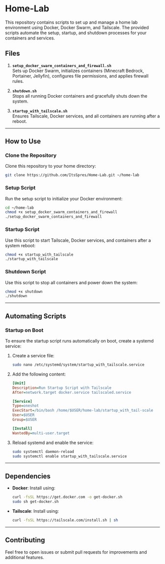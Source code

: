 
# Home-Lab

This repository contains scripts to set up and manage a home lab environment using Docker, Docker Swarm, and Tailscale. The provided scripts automate the setup, startup, and shutdown processes for your containers and services.

## Files

1. **`setup_docker_swarm_containers_and_firewall.sh`**  
   Sets up Docker Swarm, initializes containers (Minecraft Bedrock, Portainer, Jellyfin), configures file permissions, and applies firewall rules.

2. **`shutdown.sh`**  
   Stops all running Docker containers and gracefully shuts down the system.

3. **`startup_with_tailscale.sh`**  
   Ensures Tailscale, Docker services, and all containers are running after a reboot.

---

## How to Use

### Clone the Repository
Clone this repository to your home directory:
```bash
git clone https://github.com/ItsSpres/Home-Lab.git ~/home-lab
```

### Setup Script
Run the setup script to initialize your Docker environment:
```bash
cd ~/home-lab
chmod +x setup_docker_swarm_containers_and_firewall
./setup_docker_swarm_containers_and_firewall
```

### Startup Script
Use this script to start Tailscale, Docker services, and containers after a system reboot:
```bash
chmod +x startup_with_tailscale
./startup_with_tailscale
```

### Shutdown Script
Use this script to stop all containers and power down the system:
```bash
chmod +x shutdown
./shutdown
```

---

## Automating Scripts

### Startup on Boot
To ensure the startup script runs automatically on boot, create a systemd service:

1. Create a service file:
   ```bash
   sudo nano /etc/systemd/system/startup_with_tailscale.service
   ```

2. Add the following content:
   ```ini
   [Unit]
   Description=Run Startup Script with Tailscale
   After=network.target docker.service tailscaled.service

   [Service]
   Type=oneshot
   ExecStart=/bin/bash /home/$USER/home-lab/startup_with_tail-scale
   User=$USER
   Group=$USER

   [Install]
   WantedBy=multi-user.target
   ```

3. Reload systemd and enable the service:
   ```bash
   sudo systemctl daemon-reload
   sudo systemctl enable startup_with_tailscale.service
   ```

---

## Dependencies

- **Docker**: Install using:
  ```bash
  curl -fsSL https://get.docker.com -o get-docker.sh
  sudo sh get-docker.sh
  ```

- **Tailscale**: Install using:
  ```bash
  curl -fsSL https://tailscale.com/install.sh | sh
  ```

---

## Contributing

Feel free to open issues or submit pull requests for improvements and additional features.
